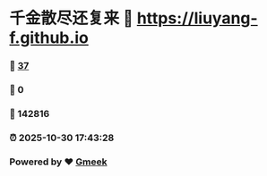 # 千金散尽还复来 :link: https://liuyang-f.github.io 
### :page_facing_up: [37](https://liuyang-f.github.io/tag.html) 
### :speech_balloon: 0 
### :hibiscus: 142816 
### :alarm_clock: 2025-10-30 17:43:28 
### Powered by :heart: [Gmeek](https://github.com/Meekdai/Gmeek)
